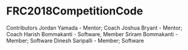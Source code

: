 # FRC2018CompetitionCode

Contributors
Jordan Yamada - Mentor; Coach
Joshua Bryant - Mentor; Coach
Harish Bommakanti - Software, Member
Sriram Bommakanti - Member; Software
Dinesh Saripalli - Member; Software
